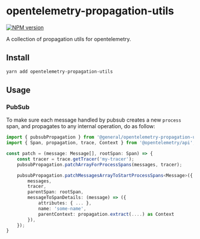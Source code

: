 # opentelemetry-propagation-utils
[![NPM version](https://img.shields.io/npm/v/opentelemetry-propagation-utils.svg)](https://www.npmjs.com/package/opentelemetry-propagation-utils)

A collection of propagation utils for opentelemetry.

## Install
```sh
yarn add opentelemetry-propagation-utils
```

## Usage
### PubSub

To make sure each message handled by pubsub creates a new `process` span, and propagates to any internal operation, do as follow:

```ts
import { pubsubPropagation } from '@general/opentelemetry-propagation-utils';
import { Span, propagation, trace, Context } from '@opentelemetry/api';

const patch = (message: Message[], rootSpan: Span) => {
    const tracer = trace.getTracer('my-tracer');
    pubsubPropagation.patchArrayForProcessSpans(messages, tracer);

    pubsubPropagation.patchMessagesArrayToStartProcessSpans<Message>({
        messages,
        tracer,
        parentSpan: rootSpan,
        messageToSpanDetails: (message) => ({
            attributes: { ... },
            name: 'some-name',
            parentContext: propagation.extract(....) as Context
        }),
    });
}
```
